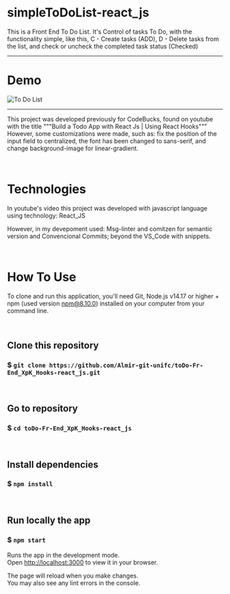 # simpleToDoList-react_js

This is a Front End To Do List. It's Control of tasks To Do, with the functionality simple, like this, C - Create tasks (ADD), D - Delete tasks from the list,  and check or uncheck the  completed task status (Checked)

----------------------------------------------------------------------------------------------


# Demo

![To Do List](https://github.com/Almir-git-unifc/toDo-Fr-End_XpK_Hooks-react_js/blob/main/screen-todo.png)

--------------------------------------------------------------------------------------

This project was developed previously for  CodeBucks, found on youtube with the title """Build a Todo App with React Js | Using React Hooks"""
However, some customizations were made, such as: fix the position of the input field to centralized, the font has been changed to sans-serif, and change background-image for linear-gradient.


&nbsp;
# Technologies
In youtube's video this project was developed with javascript language using technology: React_JS

However, in my devepoment used:
Msg-linter and comitzen for semantic version and Convencional Commits;  beyond the VS_Code with snippets. 

 
 
&nbsp;
# How To Use

To clone and run this application, you'll need Git, Node.js v14.17 or higher + npm (used version npm@8.10.0) installed on your computer from your command line.




&nbsp;
## Clone this repository
### $ `git clone https://github.com/Almir-git-unifc/toDo-Fr-End_XpK_Hooks-react_js.git`


&nbsp;
## Go to repository
### $ `cd toDo-Fr-End_XpK_Hooks-react_js`


&nbsp;
## Install dependencies
### $ `npm install`


&nbsp;
## Run locally the app
### $ `npm start`
Runs the app in the development mode.\
Open [http://localhost:3000](http://localhost:3000) to view it in your browser.

The page will reload when you make changes.\
You may also see any lint errors in the console.

